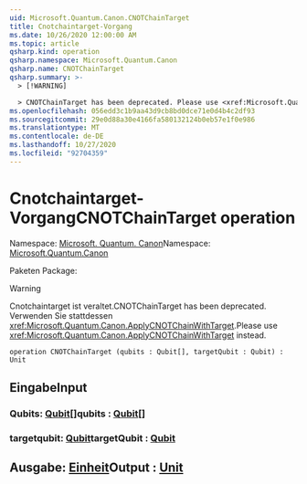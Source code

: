 ```yaml
---
uid: Microsoft.Quantum.Canon.CNOTChainTarget
title: Cnotchaintarget-Vorgang
ms.date: 10/26/2020 12:00:00 AM
ms.topic: article
qsharp.kind: operation
qsharp.namespace: Microsoft.Quantum.Canon
qsharp.name: CNOTChainTarget
qsharp.summary: >-
  > [!WARNING]

  > CNOTChainTarget has been deprecated. Please use <xref:Microsoft.Quantum.Canon.ApplyCNOTChainWithTarget> instead.
ms.openlocfilehash: 056edd3c1b9aa43d9cb8bd0dce71e0d4b4c2df93
ms.sourcegitcommit: 29e0d88a30e4166fa580132124b0eb57e1f0e986
ms.translationtype: MT
ms.contentlocale: de-DE
ms.lasthandoff: 10/27/2020
ms.locfileid: "92704359"
---
```

# <a name="cnotchaintarget-operation"></a><span data-ttu-id="c048f-102">Cnotchaintarget-Vorgang</span><span class="sxs-lookup"><span data-stu-id="c048f-102">CNOTChainTarget operation</span></span>

<span data-ttu-id="c048f-103">Namespace: [Microsoft. Quantum. Canon](xref:Microsoft.Quantum.Canon)</span><span class="sxs-lookup"><span data-stu-id="c048f-103">Namespace: [Microsoft.Quantum.Canon](xref:Microsoft.Quantum.Canon)</span></span>

<span data-ttu-id="c048f-104">Paketen [](https://nuget.org/packages/)</span><span class="sxs-lookup"><span data-stu-id="c048f-104">Package: [](https://nuget.org/packages/)</span></span>


> [!WARNING]
> <span data-ttu-id="c048f-105">Cnotchaintarget ist veraltet.</span><span class="sxs-lookup"><span data-stu-id="c048f-105">CNOTChainTarget has been deprecated.</span></span> <span data-ttu-id="c048f-106">Verwenden Sie stattdessen <xref:Microsoft.Quantum.Canon.ApplyCNOTChainWithTarget>.</span><span class="sxs-lookup"><span data-stu-id="c048f-106">Please use <xref:Microsoft.Quantum.Canon.ApplyCNOTChainWithTarget> instead.</span></span>



```qsharp
operation CNOTChainTarget (qubits : Qubit[], targetQubit : Qubit) : Unit
```


## <a name="input"></a><span data-ttu-id="c048f-107">Eingabe</span><span class="sxs-lookup"><span data-stu-id="c048f-107">Input</span></span>

### <a name="qubits--qubit"></a><span data-ttu-id="c048f-108">Qubits: [Qubit](xref:microsoft.quantum.lang-ref.qubit)[]</span><span class="sxs-lookup"><span data-stu-id="c048f-108">qubits : [Qubit](xref:microsoft.quantum.lang-ref.qubit)[]</span></span>




### <a name="targetqubit--qubit"></a><span data-ttu-id="c048f-109">targetqubit: [Qubit](xref:microsoft.quantum.lang-ref.qubit)</span><span class="sxs-lookup"><span data-stu-id="c048f-109">targetQubit : [Qubit](xref:microsoft.quantum.lang-ref.qubit)</span></span>





## <a name="output--unit"></a><span data-ttu-id="c048f-110">Ausgabe: [Einheit](xref:microsoft.quantum.lang-ref.unit)</span><span class="sxs-lookup"><span data-stu-id="c048f-110">Output : [Unit](xref:microsoft.quantum.lang-ref.unit)</span></span>

